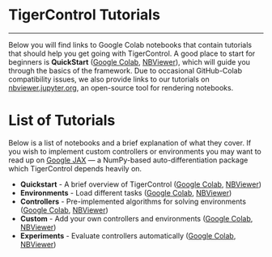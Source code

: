# TigerControl Tutorials
****************

Below you will find links to Google Colab notebooks that contain tutorials that should help you get going with TigerControl. A good place to start for beginners is **QuickStart** ([Google Colab](https://colab.research.google.com/github/johnhallman/tigercontrol/blob/master/tutorials/notebooks/QuickStart.ipynb), [NBViewer](https://nbviewer.jupyter.org/github/johnhallman/tigercontrol/blob/master/tutorials/notebooks/QuickStart.ipynb)), which will guide you through the basics of the framework. Due to occasional GitHub-Colab compatibility issues, we also provide links to our tutorials on [nbviewer.jupyter.org](https://nbviewer.jupyter.org/), an open-source tool for rendering notebooks.


List of Tutorials
=================

Below is a list of notebooks and a brief explanation of what they cover. If you wish to implement custom controllers or environments you may want to read up on [Google JAX](https://github.com/google/jax) — a NumPy-based auto-differentiation package which TigerControl depends heavily on.

- **Quickstart** - A brief overview of TigerControl ([Google Colab](https://colab.research.google.com/github/MinRegret/TigerControl/blob/master/tutorials/notebooks/QuickStart.ipynb),
[NBViewer](https://nbviewer.jupyter.org/github/MinRegret/TigerControl/blob/master/tutorials/notebooks/QuickStart.ipynb))
- **Environments** - Load different tasks ([Google Colab](https://colab.research.google.com/github/MinRegret/TigerControl/blob/master/tutorials/notebooks/Environments.ipynb), [NBViewer](https://nbviewer.jupyter.org/github/MinRegret/TigerControl/blob/master/tutorials/notebooks/Environments.ipynb))
- **Controllers** - Pre-implemented algorithms for solving environments ([Google Colab](https://colab.research.google.com/github/MinRegret/TigerControl/blob/master/tutorials/notebooks/Controllers.ipynb), [NBViewer](https://nbviewer.jupyter.org/github/MinRegret/TigerControl/blob/master/tutorials/notebooks/Controllers.ipynb))
- **Custom** - Add your own controllers and environments ([Google Colab](https://colab.research.google.com/github/MinRegret/TigerControl/blob/master/tutorials/notebooks/Custom.ipynb), [NBViewer](https://nbviewer.jupyter.org/github/MinRegret/TigerControl/blob/master/tutorials/notebooks/Custom.ipynb))
- **Experiments** - Evaluate controllers automatically ([Google Colab](https://colab.research.google.com/github/MinRegret/TigerControl/blob/master/tutorials/notebooks/Experiments.ipynb), [NBViewer](https://nbviewer.jupyter.org/github/MinRegret/TigerControl/blob/master/tutorials/notebooks/Experiments.ipynb))
